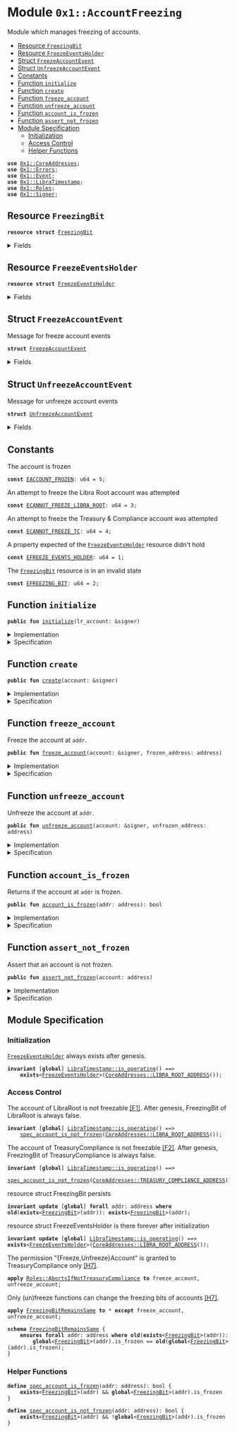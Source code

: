 
<a name="0x1_AccountFreezing"></a>

# Module `0x1::AccountFreezing`

Module which manages freezing of accounts.


-  [Resource `FreezingBit`](#0x1_AccountFreezing_FreezingBit)
-  [Resource `FreezeEventsHolder`](#0x1_AccountFreezing_FreezeEventsHolder)
-  [Struct `FreezeAccountEvent`](#0x1_AccountFreezing_FreezeAccountEvent)
-  [Struct `UnfreezeAccountEvent`](#0x1_AccountFreezing_UnfreezeAccountEvent)
-  [Constants](#@Constants_0)
-  [Function `initialize`](#0x1_AccountFreezing_initialize)
-  [Function `create`](#0x1_AccountFreezing_create)
-  [Function `freeze_account`](#0x1_AccountFreezing_freeze_account)
-  [Function `unfreeze_account`](#0x1_AccountFreezing_unfreeze_account)
-  [Function `account_is_frozen`](#0x1_AccountFreezing_account_is_frozen)
-  [Function `assert_not_frozen`](#0x1_AccountFreezing_assert_not_frozen)
-  [Module Specification](#@Module_Specification_1)
    -  [Initialization](#@Initialization_2)
    -  [Access Control](#@Access_Control_3)
    -  [Helper Functions](#@Helper_Functions_4)


<pre><code><b>use</b> <a href="CoreAddresses.md#0x1_CoreAddresses">0x1::CoreAddresses</a>;
<b>use</b> <a href="Errors.md#0x1_Errors">0x1::Errors</a>;
<b>use</b> <a href="Event.md#0x1_Event">0x1::Event</a>;
<b>use</b> <a href="LibraTimestamp.md#0x1_LibraTimestamp">0x1::LibraTimestamp</a>;
<b>use</b> <a href="Roles.md#0x1_Roles">0x1::Roles</a>;
<b>use</b> <a href="Signer.md#0x1_Signer">0x1::Signer</a>;
</code></pre>



<a name="0x1_AccountFreezing_FreezingBit"></a>

## Resource `FreezingBit`



<pre><code><b>resource</b> <b>struct</b> <a href="AccountFreezing.md#0x1_AccountFreezing_FreezingBit">FreezingBit</a>
</code></pre>



<details>
<summary>Fields</summary>


<dl>
<dt>
<code>is_frozen: bool</code>
</dt>
<dd>
 If <code>is_frozen</code> is set true, the account cannot be used to send transactions or receive funds
</dd>
</dl>


</details>

<a name="0x1_AccountFreezing_FreezeEventsHolder"></a>

## Resource `FreezeEventsHolder`



<pre><code><b>resource</b> <b>struct</b> <a href="AccountFreezing.md#0x1_AccountFreezing_FreezeEventsHolder">FreezeEventsHolder</a>
</code></pre>



<details>
<summary>Fields</summary>


<dl>
<dt>
<code>freeze_event_handle: <a href="Event.md#0x1_Event_EventHandle">Event::EventHandle</a>&lt;<a href="AccountFreezing.md#0x1_AccountFreezing_FreezeAccountEvent">AccountFreezing::FreezeAccountEvent</a>&gt;</code>
</dt>
<dd>

</dd>
<dt>
<code>unfreeze_event_handle: <a href="Event.md#0x1_Event_EventHandle">Event::EventHandle</a>&lt;<a href="AccountFreezing.md#0x1_AccountFreezing_UnfreezeAccountEvent">AccountFreezing::UnfreezeAccountEvent</a>&gt;</code>
</dt>
<dd>

</dd>
</dl>


</details>

<a name="0x1_AccountFreezing_FreezeAccountEvent"></a>

## Struct `FreezeAccountEvent`

Message for freeze account events


<pre><code><b>struct</b> <a href="AccountFreezing.md#0x1_AccountFreezing_FreezeAccountEvent">FreezeAccountEvent</a>
</code></pre>



<details>
<summary>Fields</summary>


<dl>
<dt>
<code>initiator_address: address</code>
</dt>
<dd>
 The address that initiated freeze txn
</dd>
<dt>
<code>frozen_address: address</code>
</dt>
<dd>
 The address that was frozen
</dd>
</dl>


</details>

<a name="0x1_AccountFreezing_UnfreezeAccountEvent"></a>

## Struct `UnfreezeAccountEvent`

Message for unfreeze account events


<pre><code><b>struct</b> <a href="AccountFreezing.md#0x1_AccountFreezing_UnfreezeAccountEvent">UnfreezeAccountEvent</a>
</code></pre>



<details>
<summary>Fields</summary>


<dl>
<dt>
<code>initiator_address: address</code>
</dt>
<dd>
 The address that initiated unfreeze txn
</dd>
<dt>
<code>unfrozen_address: address</code>
</dt>
<dd>
 The address that was unfrozen
</dd>
</dl>


</details>

<a name="@Constants_0"></a>

## Constants


<a name="0x1_AccountFreezing_EACCOUNT_FROZEN"></a>

The account is frozen


<pre><code><b>const</b> <a href="AccountFreezing.md#0x1_AccountFreezing_EACCOUNT_FROZEN">EACCOUNT_FROZEN</a>: u64 = 5;
</code></pre>



<a name="0x1_AccountFreezing_ECANNOT_FREEZE_LIBRA_ROOT"></a>

An attempt to freeze the Libra Root account was attempted


<pre><code><b>const</b> <a href="AccountFreezing.md#0x1_AccountFreezing_ECANNOT_FREEZE_LIBRA_ROOT">ECANNOT_FREEZE_LIBRA_ROOT</a>: u64 = 3;
</code></pre>



<a name="0x1_AccountFreezing_ECANNOT_FREEZE_TC"></a>

An attempt to freeze the Treasury & Compliance account was attempted


<pre><code><b>const</b> <a href="AccountFreezing.md#0x1_AccountFreezing_ECANNOT_FREEZE_TC">ECANNOT_FREEZE_TC</a>: u64 = 4;
</code></pre>



<a name="0x1_AccountFreezing_EFREEZE_EVENTS_HOLDER"></a>

A property expected of the <code><a href="AccountFreezing.md#0x1_AccountFreezing_FreezeEventsHolder">FreezeEventsHolder</a></code> resource didn't hold


<pre><code><b>const</b> <a href="AccountFreezing.md#0x1_AccountFreezing_EFREEZE_EVENTS_HOLDER">EFREEZE_EVENTS_HOLDER</a>: u64 = 1;
</code></pre>



<a name="0x1_AccountFreezing_EFREEZING_BIT"></a>

The <code><a href="AccountFreezing.md#0x1_AccountFreezing_FreezingBit">FreezingBit</a></code> resource is in an invalid state


<pre><code><b>const</b> <a href="AccountFreezing.md#0x1_AccountFreezing_EFREEZING_BIT">EFREEZING_BIT</a>: u64 = 2;
</code></pre>



<a name="0x1_AccountFreezing_initialize"></a>

## Function `initialize`



<pre><code><b>public</b> <b>fun</b> <a href="AccountFreezing.md#0x1_AccountFreezing_initialize">initialize</a>(lr_account: &signer)
</code></pre>



<details>
<summary>Implementation</summary>


<pre><code><b>public</b> <b>fun</b> <a href="AccountFreezing.md#0x1_AccountFreezing_initialize">initialize</a>(lr_account: &signer) {
    <a href="LibraTimestamp.md#0x1_LibraTimestamp_assert_genesis">LibraTimestamp::assert_genesis</a>();
    <a href="CoreAddresses.md#0x1_CoreAddresses_assert_libra_root">CoreAddresses::assert_libra_root</a>(lr_account);
    <b>assert</b>(
        !<b>exists</b>&lt;<a href="AccountFreezing.md#0x1_AccountFreezing_FreezeEventsHolder">FreezeEventsHolder</a>&gt;(<a href="Signer.md#0x1_Signer_address_of">Signer::address_of</a>(lr_account)),
        <a href="Errors.md#0x1_Errors_already_published">Errors::already_published</a>(<a href="AccountFreezing.md#0x1_AccountFreezing_EFREEZE_EVENTS_HOLDER">EFREEZE_EVENTS_HOLDER</a>)
    );
    move_to(lr_account, <a href="AccountFreezing.md#0x1_AccountFreezing_FreezeEventsHolder">FreezeEventsHolder</a> {
        freeze_event_handle: <a href="Event.md#0x1_Event_new_event_handle">Event::new_event_handle</a>(lr_account),
        unfreeze_event_handle: <a href="Event.md#0x1_Event_new_event_handle">Event::new_event_handle</a>(lr_account),
    });
}
</code></pre>



</details>

<details>
<summary>Specification</summary>



<pre><code><b>include</b> <a href="LibraTimestamp.md#0x1_LibraTimestamp_AbortsIfNotGenesis">LibraTimestamp::AbortsIfNotGenesis</a>;
<b>include</b> <a href="CoreAddresses.md#0x1_CoreAddresses_AbortsIfNotLibraRoot">CoreAddresses::AbortsIfNotLibraRoot</a>{account: lr_account};
<a name="0x1_AccountFreezing_addr$8"></a>
<b>let</b> addr = <a href="Signer.md#0x1_Signer_spec_address_of">Signer::spec_address_of</a>(lr_account);
<b>aborts_if</b> <b>exists</b>&lt;<a href="AccountFreezing.md#0x1_AccountFreezing_FreezeEventsHolder">FreezeEventsHolder</a>&gt;(addr) <b>with</b> <a href="Errors.md#0x1_Errors_ALREADY_PUBLISHED">Errors::ALREADY_PUBLISHED</a>;
<b>ensures</b> <b>exists</b>&lt;<a href="AccountFreezing.md#0x1_AccountFreezing_FreezeEventsHolder">FreezeEventsHolder</a>&gt;(addr);
</code></pre>



</details>

<a name="0x1_AccountFreezing_create"></a>

## Function `create`



<pre><code><b>public</b> <b>fun</b> <a href="AccountFreezing.md#0x1_AccountFreezing_create">create</a>(account: &signer)
</code></pre>



<details>
<summary>Implementation</summary>


<pre><code><b>public</b> <b>fun</b> <a href="AccountFreezing.md#0x1_AccountFreezing_create">create</a>(account: &signer) {
    <b>let</b> addr = <a href="Signer.md#0x1_Signer_address_of">Signer::address_of</a>(account);
    <b>assert</b>(!<b>exists</b>&lt;<a href="AccountFreezing.md#0x1_AccountFreezing_FreezingBit">FreezingBit</a>&gt;(addr), <a href="Errors.md#0x1_Errors_already_published">Errors::already_published</a>(<a href="AccountFreezing.md#0x1_AccountFreezing_EFREEZING_BIT">EFREEZING_BIT</a>));
    move_to(account, <a href="AccountFreezing.md#0x1_AccountFreezing_FreezingBit">FreezingBit</a> { is_frozen: <b>false</b> })
}
</code></pre>



</details>

<details>
<summary>Specification</summary>



<a name="0x1_AccountFreezing_addr$9"></a>


<pre><code><b>let</b> addr = <a href="Signer.md#0x1_Signer_spec_address_of">Signer::spec_address_of</a>(account);
<b>modifies</b> <b>global</b>&lt;<a href="AccountFreezing.md#0x1_AccountFreezing_FreezingBit">FreezingBit</a>&gt;(addr);
<b>aborts_if</b> <b>exists</b>&lt;<a href="AccountFreezing.md#0x1_AccountFreezing_FreezingBit">FreezingBit</a>&gt;(addr) <b>with</b> <a href="Errors.md#0x1_Errors_ALREADY_PUBLISHED">Errors::ALREADY_PUBLISHED</a>;
<b>ensures</b> <a href="AccountFreezing.md#0x1_AccountFreezing_spec_account_is_not_frozen">spec_account_is_not_frozen</a>(addr);
</code></pre>



</details>

<a name="0x1_AccountFreezing_freeze_account"></a>

## Function `freeze_account`

Freeze the account at <code>addr</code>.


<pre><code><b>public</b> <b>fun</b> <a href="AccountFreezing.md#0x1_AccountFreezing_freeze_account">freeze_account</a>(account: &signer, frozen_address: address)
</code></pre>



<details>
<summary>Implementation</summary>


<pre><code><b>public</b> <b>fun</b> <a href="AccountFreezing.md#0x1_AccountFreezing_freeze_account">freeze_account</a>(
    account: &signer,
    frozen_address: address,
)
<b>acquires</b> <a href="AccountFreezing.md#0x1_AccountFreezing_FreezingBit">FreezingBit</a>, <a href="AccountFreezing.md#0x1_AccountFreezing_FreezeEventsHolder">FreezeEventsHolder</a> {
    <a href="LibraTimestamp.md#0x1_LibraTimestamp_assert_operating">LibraTimestamp::assert_operating</a>();
    <a href="Roles.md#0x1_Roles_assert_treasury_compliance">Roles::assert_treasury_compliance</a>(account);
    // The libra root account and TC cannot be frozen
    <b>assert</b>(frozen_address != <a href="CoreAddresses.md#0x1_CoreAddresses_LIBRA_ROOT_ADDRESS">CoreAddresses::LIBRA_ROOT_ADDRESS</a>(), <a href="Errors.md#0x1_Errors_invalid_argument">Errors::invalid_argument</a>(<a href="AccountFreezing.md#0x1_AccountFreezing_ECANNOT_FREEZE_LIBRA_ROOT">ECANNOT_FREEZE_LIBRA_ROOT</a>));
    <b>assert</b>(frozen_address != <a href="CoreAddresses.md#0x1_CoreAddresses_TREASURY_COMPLIANCE_ADDRESS">CoreAddresses::TREASURY_COMPLIANCE_ADDRESS</a>(), <a href="Errors.md#0x1_Errors_invalid_argument">Errors::invalid_argument</a>(<a href="AccountFreezing.md#0x1_AccountFreezing_ECANNOT_FREEZE_TC">ECANNOT_FREEZE_TC</a>));
    <b>assert</b>(<b>exists</b>&lt;<a href="AccountFreezing.md#0x1_AccountFreezing_FreezingBit">FreezingBit</a>&gt;(frozen_address), <a href="Errors.md#0x1_Errors_not_published">Errors::not_published</a>(<a href="AccountFreezing.md#0x1_AccountFreezing_EFREEZING_BIT">EFREEZING_BIT</a>));
    borrow_global_mut&lt;<a href="AccountFreezing.md#0x1_AccountFreezing_FreezingBit">FreezingBit</a>&gt;(frozen_address).is_frozen = <b>true</b>;
    <b>let</b> initiator_address = <a href="Signer.md#0x1_Signer_address_of">Signer::address_of</a>(account);
    <a href="Event.md#0x1_Event_emit_event">Event::emit_event</a>&lt;<a href="AccountFreezing.md#0x1_AccountFreezing_FreezeAccountEvent">FreezeAccountEvent</a>&gt;(
        &<b>mut</b> borrow_global_mut&lt;<a href="AccountFreezing.md#0x1_AccountFreezing_FreezeEventsHolder">FreezeEventsHolder</a>&gt;(<a href="CoreAddresses.md#0x1_CoreAddresses_LIBRA_ROOT_ADDRESS">CoreAddresses::LIBRA_ROOT_ADDRESS</a>()).freeze_event_handle,
        <a href="AccountFreezing.md#0x1_AccountFreezing_FreezeAccountEvent">FreezeAccountEvent</a> {
            initiator_address,
            frozen_address
        },
    );
}
</code></pre>



</details>

<details>
<summary>Specification</summary>



<pre><code><b>include</b> <a href="LibraTimestamp.md#0x1_LibraTimestamp_AbortsIfNotOperating">LibraTimestamp::AbortsIfNotOperating</a>;
<b>include</b> <a href="Roles.md#0x1_Roles_AbortsIfNotTreasuryCompliance">Roles::AbortsIfNotTreasuryCompliance</a>;
<b>aborts_if</b> frozen_address == <a href="CoreAddresses.md#0x1_CoreAddresses_LIBRA_ROOT_ADDRESS">CoreAddresses::LIBRA_ROOT_ADDRESS</a>() <b>with</b> <a href="Errors.md#0x1_Errors_INVALID_ARGUMENT">Errors::INVALID_ARGUMENT</a>;
<b>aborts_if</b> frozen_address == <a href="CoreAddresses.md#0x1_CoreAddresses_TREASURY_COMPLIANCE_ADDRESS">CoreAddresses::TREASURY_COMPLIANCE_ADDRESS</a>() <b>with</b> <a href="Errors.md#0x1_Errors_INVALID_ARGUMENT">Errors::INVALID_ARGUMENT</a>;
<b>aborts_if</b> !<b>exists</b>&lt;<a href="AccountFreezing.md#0x1_AccountFreezing_FreezingBit">FreezingBit</a>&gt;(frozen_address) <b>with</b> <a href="Errors.md#0x1_Errors_NOT_PUBLISHED">Errors::NOT_PUBLISHED</a>;
<b>ensures</b> <a href="AccountFreezing.md#0x1_AccountFreezing_spec_account_is_frozen">spec_account_is_frozen</a>(frozen_address);
</code></pre>



</details>

<a name="0x1_AccountFreezing_unfreeze_account"></a>

## Function `unfreeze_account`

Unfreeze the account at <code>addr</code>.


<pre><code><b>public</b> <b>fun</b> <a href="AccountFreezing.md#0x1_AccountFreezing_unfreeze_account">unfreeze_account</a>(account: &signer, unfrozen_address: address)
</code></pre>



<details>
<summary>Implementation</summary>


<pre><code><b>public</b> <b>fun</b> <a href="AccountFreezing.md#0x1_AccountFreezing_unfreeze_account">unfreeze_account</a>(
    account: &signer,
    unfrozen_address: address,
)
<b>acquires</b> <a href="AccountFreezing.md#0x1_AccountFreezing_FreezingBit">FreezingBit</a>, <a href="AccountFreezing.md#0x1_AccountFreezing_FreezeEventsHolder">FreezeEventsHolder</a> {
    <a href="LibraTimestamp.md#0x1_LibraTimestamp_assert_operating">LibraTimestamp::assert_operating</a>();
    <a href="Roles.md#0x1_Roles_assert_treasury_compliance">Roles::assert_treasury_compliance</a>(account);
    <b>assert</b>(<b>exists</b>&lt;<a href="AccountFreezing.md#0x1_AccountFreezing_FreezingBit">FreezingBit</a>&gt;(unfrozen_address), <a href="Errors.md#0x1_Errors_not_published">Errors::not_published</a>(<a href="AccountFreezing.md#0x1_AccountFreezing_EFREEZING_BIT">EFREEZING_BIT</a>));
    borrow_global_mut&lt;<a href="AccountFreezing.md#0x1_AccountFreezing_FreezingBit">FreezingBit</a>&gt;(unfrozen_address).is_frozen = <b>false</b>;
    <b>let</b> initiator_address = <a href="Signer.md#0x1_Signer_address_of">Signer::address_of</a>(account);
    <a href="Event.md#0x1_Event_emit_event">Event::emit_event</a>&lt;<a href="AccountFreezing.md#0x1_AccountFreezing_UnfreezeAccountEvent">UnfreezeAccountEvent</a>&gt;(
        &<b>mut</b> borrow_global_mut&lt;<a href="AccountFreezing.md#0x1_AccountFreezing_FreezeEventsHolder">FreezeEventsHolder</a>&gt;(<a href="CoreAddresses.md#0x1_CoreAddresses_LIBRA_ROOT_ADDRESS">CoreAddresses::LIBRA_ROOT_ADDRESS</a>()).unfreeze_event_handle,
        <a href="AccountFreezing.md#0x1_AccountFreezing_UnfreezeAccountEvent">UnfreezeAccountEvent</a> {
            initiator_address,
            unfrozen_address
        },
    );
}
</code></pre>



</details>

<details>
<summary>Specification</summary>



<pre><code><b>include</b> <a href="LibraTimestamp.md#0x1_LibraTimestamp_AbortsIfNotOperating">LibraTimestamp::AbortsIfNotOperating</a>;
<b>include</b> <a href="Roles.md#0x1_Roles_AbortsIfNotTreasuryCompliance">Roles::AbortsIfNotTreasuryCompliance</a>;
<b>aborts_if</b> !<b>exists</b>&lt;<a href="AccountFreezing.md#0x1_AccountFreezing_FreezingBit">FreezingBit</a>&gt;(unfrozen_address) <b>with</b> <a href="Errors.md#0x1_Errors_NOT_PUBLISHED">Errors::NOT_PUBLISHED</a>;
<b>ensures</b> !<a href="AccountFreezing.md#0x1_AccountFreezing_spec_account_is_frozen">spec_account_is_frozen</a>(unfrozen_address);
</code></pre>



</details>

<a name="0x1_AccountFreezing_account_is_frozen"></a>

## Function `account_is_frozen`

Returns if the account at <code>addr</code> is frozen.


<pre><code><b>public</b> <b>fun</b> <a href="AccountFreezing.md#0x1_AccountFreezing_account_is_frozen">account_is_frozen</a>(addr: address): bool
</code></pre>



<details>
<summary>Implementation</summary>


<pre><code><b>public</b> <b>fun</b> <a href="AccountFreezing.md#0x1_AccountFreezing_account_is_frozen">account_is_frozen</a>(addr: address): bool
<b>acquires</b> <a href="AccountFreezing.md#0x1_AccountFreezing_FreezingBit">FreezingBit</a> {
    <b>exists</b>&lt;<a href="AccountFreezing.md#0x1_AccountFreezing_FreezingBit">FreezingBit</a>&gt;(addr) && borrow_global&lt;<a href="AccountFreezing.md#0x1_AccountFreezing_FreezingBit">FreezingBit</a>&gt;(addr).is_frozen
 }
</code></pre>



</details>

<details>
<summary>Specification</summary>



<pre><code><b>aborts_if</b> <b>false</b>;
<b>pragma</b> opaque = <b>true</b>;
<b>ensures</b> result == <a href="AccountFreezing.md#0x1_AccountFreezing_spec_account_is_frozen">spec_account_is_frozen</a>(addr);
</code></pre>



</details>

<a name="0x1_AccountFreezing_assert_not_frozen"></a>

## Function `assert_not_frozen`

Assert that an account is not frozen.


<pre><code><b>public</b> <b>fun</b> <a href="AccountFreezing.md#0x1_AccountFreezing_assert_not_frozen">assert_not_frozen</a>(account: address)
</code></pre>



<details>
<summary>Implementation</summary>


<pre><code><b>public</b> <b>fun</b> <a href="AccountFreezing.md#0x1_AccountFreezing_assert_not_frozen">assert_not_frozen</a>(account: address) <b>acquires</b> <a href="AccountFreezing.md#0x1_AccountFreezing_FreezingBit">FreezingBit</a> {
    <b>assert</b>(!<a href="AccountFreezing.md#0x1_AccountFreezing_account_is_frozen">account_is_frozen</a>(account), <a href="Errors.md#0x1_Errors_invalid_state">Errors::invalid_state</a>(<a href="AccountFreezing.md#0x1_AccountFreezing_EACCOUNT_FROZEN">EACCOUNT_FROZEN</a>));
}
</code></pre>



</details>

<details>
<summary>Specification</summary>



<pre><code><b>pragma</b> opaque;
<b>include</b> <a href="AccountFreezing.md#0x1_AccountFreezing_AbortsIfFrozen">AbortsIfFrozen</a>;
</code></pre>




<a name="0x1_AccountFreezing_AbortsIfFrozen"></a>


<pre><code><b>schema</b> <a href="AccountFreezing.md#0x1_AccountFreezing_AbortsIfFrozen">AbortsIfFrozen</a> {
    account: address;
    <b>aborts_if</b> <a href="AccountFreezing.md#0x1_AccountFreezing_spec_account_is_frozen">spec_account_is_frozen</a>(account) <b>with</b> <a href="Errors.md#0x1_Errors_INVALID_STATE">Errors::INVALID_STATE</a>;
}
</code></pre>



</details>

<a name="@Module_Specification_1"></a>

## Module Specification



<a name="@Initialization_2"></a>

### Initialization


<code><a href="AccountFreezing.md#0x1_AccountFreezing_FreezeEventsHolder">FreezeEventsHolder</a></code> always exists after genesis.


<pre><code><b>invariant</b> [<b>global</b>] <a href="LibraTimestamp.md#0x1_LibraTimestamp_is_operating">LibraTimestamp::is_operating</a>() ==&gt;
    <b>exists</b>&lt;<a href="AccountFreezing.md#0x1_AccountFreezing_FreezeEventsHolder">FreezeEventsHolder</a>&gt;(<a href="CoreAddresses.md#0x1_CoreAddresses_LIBRA_ROOT_ADDRESS">CoreAddresses::LIBRA_ROOT_ADDRESS</a>());
</code></pre>



<a name="@Access_Control_3"></a>

### Access Control


The account of LibraRoot is not freezable [[F1]][ROLE].
After genesis, FreezingBit of LibraRoot is always false.


<pre><code><b>invariant</b> [<b>global</b>] <a href="LibraTimestamp.md#0x1_LibraTimestamp_is_operating">LibraTimestamp::is_operating</a>() ==&gt;
    <a href="AccountFreezing.md#0x1_AccountFreezing_spec_account_is_not_frozen">spec_account_is_not_frozen</a>(<a href="CoreAddresses.md#0x1_CoreAddresses_LIBRA_ROOT_ADDRESS">CoreAddresses::LIBRA_ROOT_ADDRESS</a>());
</code></pre>


The account of TreasuryCompliance is not freezable [[F2]][ROLE].
After genesis, FreezingBit of TreasuryCompliance is always false.


<pre><code><b>invariant</b> [<b>global</b>] <a href="LibraTimestamp.md#0x1_LibraTimestamp_is_operating">LibraTimestamp::is_operating</a>() ==&gt;
    <a href="AccountFreezing.md#0x1_AccountFreezing_spec_account_is_not_frozen">spec_account_is_not_frozen</a>(<a href="CoreAddresses.md#0x1_CoreAddresses_TREASURY_COMPLIANCE_ADDRESS">CoreAddresses::TREASURY_COMPLIANCE_ADDRESS</a>());
</code></pre>


resource struct FreezingBit persists


<pre><code><b>invariant</b> <b>update</b> [<b>global</b>] <b>forall</b> addr: address <b>where</b> <b>old</b>(<b>exists</b>&lt;<a href="AccountFreezing.md#0x1_AccountFreezing_FreezingBit">FreezingBit</a>&gt;(addr)): <b>exists</b>&lt;<a href="AccountFreezing.md#0x1_AccountFreezing_FreezingBit">FreezingBit</a>&gt;(addr);
</code></pre>


resource struct FreezeEventsHolder is there forever after initialization


<pre><code><b>invariant</b> <b>update</b> [<b>global</b>] <a href="LibraTimestamp.md#0x1_LibraTimestamp_is_operating">LibraTimestamp::is_operating</a>() ==&gt; <b>exists</b>&lt;<a href="AccountFreezing.md#0x1_AccountFreezing_FreezeEventsHolder">FreezeEventsHolder</a>&gt;(<a href="CoreAddresses.md#0x1_CoreAddresses_LIBRA_ROOT_ADDRESS">CoreAddresses::LIBRA_ROOT_ADDRESS</a>());
</code></pre>


The permission "{Freeze,Unfreeze}Account" is granted to TreasuryCompliance only [[H7]][PERMISSION].


<pre><code><b>apply</b> <a href="Roles.md#0x1_Roles_AbortsIfNotTreasuryCompliance">Roles::AbortsIfNotTreasuryCompliance</a> <b>to</b> freeze_account, unfreeze_account;
</code></pre>


Only (un)freeze functions can change the freezing bits of accounts [[H7]][PERMISSION].


<pre><code><b>apply</b> <a href="AccountFreezing.md#0x1_AccountFreezing_FreezingBitRemainsSame">FreezingBitRemainsSame</a> <b>to</b> * <b>except</b> freeze_account, unfreeze_account;
</code></pre>




<a name="0x1_AccountFreezing_FreezingBitRemainsSame"></a>


<pre><code><b>schema</b> <a href="AccountFreezing.md#0x1_AccountFreezing_FreezingBitRemainsSame">FreezingBitRemainsSame</a> {
    <b>ensures</b> <b>forall</b> addr: address <b>where</b> <b>old</b>(<b>exists</b>&lt;<a href="AccountFreezing.md#0x1_AccountFreezing_FreezingBit">FreezingBit</a>&gt;(addr)):
        <b>global</b>&lt;<a href="AccountFreezing.md#0x1_AccountFreezing_FreezingBit">FreezingBit</a>&gt;(addr).is_frozen == <b>old</b>(<b>global</b>&lt;<a href="AccountFreezing.md#0x1_AccountFreezing_FreezingBit">FreezingBit</a>&gt;(addr).is_frozen);
}
</code></pre>



<a name="@Helper_Functions_4"></a>

### Helper Functions



<a name="0x1_AccountFreezing_spec_account_is_frozen"></a>


<pre><code><b>define</b> <a href="AccountFreezing.md#0x1_AccountFreezing_spec_account_is_frozen">spec_account_is_frozen</a>(addr: address): bool {
    <b>exists</b>&lt;<a href="AccountFreezing.md#0x1_AccountFreezing_FreezingBit">FreezingBit</a>&gt;(addr) && <b>global</b>&lt;<a href="AccountFreezing.md#0x1_AccountFreezing_FreezingBit">FreezingBit</a>&gt;(addr).is_frozen
}
<a name="0x1_AccountFreezing_spec_account_is_not_frozen"></a>
<b>define</b> <a href="AccountFreezing.md#0x1_AccountFreezing_spec_account_is_not_frozen">spec_account_is_not_frozen</a>(addr: address): bool {
    <b>exists</b>&lt;<a href="AccountFreezing.md#0x1_AccountFreezing_FreezingBit">FreezingBit</a>&gt;(addr) && !<b>global</b>&lt;<a href="AccountFreezing.md#0x1_AccountFreezing_FreezingBit">FreezingBit</a>&gt;(addr).is_frozen
}
</code></pre>


[//]: # ("File containing references which can be used from documentation")
[ACCESS_CONTROL]: https://github.com/libra/lip/blob/master/lips/lip-2.md
[ROLE]: https://github.com/libra/lip/blob/master/lips/lip-2.md#roles
[PERMISSION]: https://github.com/libra/lip/blob/master/lips/lip-2.md#permissions
